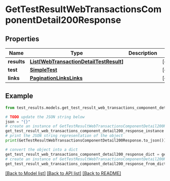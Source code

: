 # GetTestResultWebTransactionsComponentDetail200Response


## Properties

Name | Type | Description | Notes
------------ | ------------- | ------------- | -------------
**results** | [**List[WebTransactionDetailTestResult]**](WebTransactionDetailTestResult.md) |  | [optional] 
**test** | [**SimpleTest**](SimpleTest.md) |  | [optional] 
**links** | [**PaginationLinksLinks**](PaginationLinksLinks.md) |  | [optional] 

## Example

```python
from test_results.models.get_test_result_web_transactions_component_detail200_response import GetTestResultWebTransactionsComponentDetail200Response

# TODO update the JSON string below
json = "{}"
# create an instance of GetTestResultWebTransactionsComponentDetail200Response from a JSON string
get_test_result_web_transactions_component_detail200_response_instance = GetTestResultWebTransactionsComponentDetail200Response.from_json(json)
# print the JSON string representation of the object
print(GetTestResultWebTransactionsComponentDetail200Response.to_json())

# convert the object into a dict
get_test_result_web_transactions_component_detail200_response_dict = get_test_result_web_transactions_component_detail200_response_instance.to_dict()
# create an instance of GetTestResultWebTransactionsComponentDetail200Response from a dict
get_test_result_web_transactions_component_detail200_response_from_dict = GetTestResultWebTransactionsComponentDetail200Response.from_dict(get_test_result_web_transactions_component_detail200_response_dict)
```
[[Back to Model list]](../README.md#documentation-for-models) [[Back to API list]](../README.md#documentation-for-api-endpoints) [[Back to README]](../README.md)


